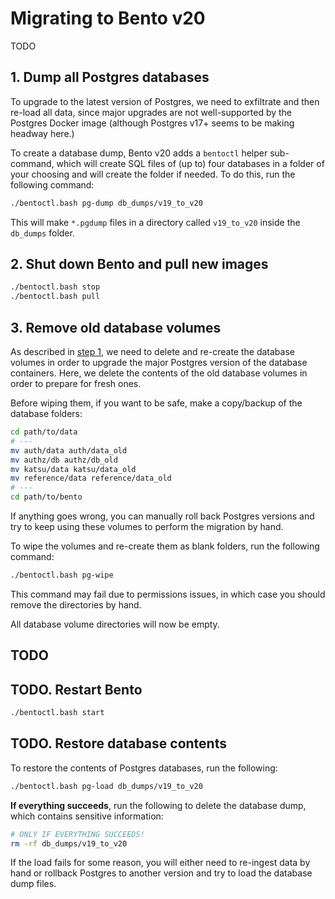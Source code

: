 # Migrating to Bento v20

TODO

## 1. Dump all Postgres databases

To upgrade to the latest version of Postgres, we need to exfiltrate and then re-load all data, since major upgrades are
not well-supported by the Postgres Docker image (although Postgres v17+ seems to be making headway here.)

To create a database dump, Bento v20 adds a `bentoctl` helper sub-command, which will create SQL files of (up to) four
databases in a folder of your choosing and will create the folder if needed. To do this, run the following command:

```bash
./bentoctl.bash pg-dump db_dumps/v19_to_v20
```

This will make `*.pgdump` files in a directory called `v19_to_v20` inside the `db_dumps` folder.


## 2. Shut down Bento and pull new images

```bash
./bentoctl.bash stop
./bentoctl.bash pull
```


## 3. Remove old database volumes

As described in [step 1](#1-dump-all-postgres-databases), we need to delete and re-create the database volumes in order
to upgrade the major Postgres version of the database containers. Here, we delete the contents of the old database 
volumes in order to prepare for fresh ones.

Before wiping them, if you want to be safe, make a copy/backup of the database folders:

```bash
cd path/to/data
# ---
mv auth/data auth/data_old
mv authz/db authz/db_old
mv katsu/data katsu/data_old
mv reference/data reference/data_old
# ---
cd path/to/bento
```

If anything goes wrong, you can manually roll back Postgres versions and try to keep using these volumes to perform the 
migration by hand. 

To wipe the volumes and re-create them as blank folders, run the following command:

```bash
./bentoctl.bash pg-wipe
```

This command may fail due to permissions issues, in which case you should remove the directories by hand.

All database volume directories will now be empty.


## TODO


## TODO. Restart Bento

```bash
./bentoctl.bash start
```


## TODO. Restore database contents

To restore the contents of Postgres databases, run the following:

```bash
./bentoctl.bash pg-load db_dumps/v19_to_v20
```

**If everything succeeds**, run the following to delete the database dump, which contains sensitive information:

```bash
# ONLY IF EVERYTHING SUCCEEDS!
rm -rf db_dumps/v19_to_v20
```

If the load fails for some reason, you will either need to re-ingest data by hand or rollback Postgres to another 
version and try to load the database dump files.
